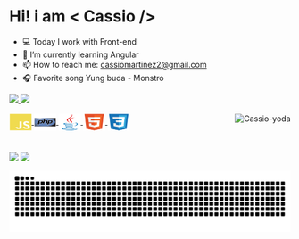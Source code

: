 # Hi! i am < Cassio />
- 💻 Today I work with Front-end
- 🌱 I’m currently learning Angular 
- 📫 How to reach me: cassiomartinez2@gmail.com
- 🎧 Favorite song Yung buda - Monstro


<div>
  <a href="https://github.com/CMIzidoro">
  <img height="180em" src="https://github-readme-stats.vercel.app/api?username=CMIzidoro&show_icons=true&theme=highcontrast&include_all_commits=true&count_private=true"/>
  <img height="180em" src="https://github-readme-stats.vercel.app/api/top-langs/?username=CMIzidoro&layout=compact&langs_count=7&theme=highcontrast"/>
</div>

<div style="display: inline_block"><br>
  <img align="center" alt="Cassio-Js" height="30" width="40" src="https://raw.githubusercontent.com/devicons/devicon/master/icons/javascript/javascript-plain.svg">
  <img align="center" alt="Cassio-PHP" height="30" width="40" src="https://github.com/devicons/devicon/blob/master/icons/php/php-original.svg">
  <img align="center" alt="Cassio-PHP" height="30" width="40" src="https://github.com/devicons/devicon/blob/master/icons/java/java-original.svg">
  <img align="center" alt="Cassio-HTML" height="30" width="40" src="https://raw.githubusercontent.com/devicons/devicon/master/icons/html5/html5-original.svg">
  <img align="center" alt="Cassio-CSS" height="30" width="40" src="https://raw.githubusercontent.com/devicons/devicon/master/icons/css3/css3-original.svg">
  
  <img align="right" alt="Cassio-yoda"  src="https://i.imgur.com/SU8J5Ta.gif">

  #
  </div>
 
  <div> 

  <a href="https://instagram.com/cassio.mart" target="_blank"><img src="https://img.shields.io/badge/-Instagram-%23E4405F?style=for-the-badge&logo=instagram&logoColor=white" target="_blank"></a>
  <a href="https://www.linkedin.com/in/cassio-martinez/" target="_blank"><img src="https://img.shields.io/badge/-LinkedIn-%230077B5?style=for-the-badge&logo=linkedin&logoColor=white" target="_blank"></a> 

   ![Snake animation](https://github.com/CMIzidoro/CMIzidoro/blob/output/github-contribution-grid-snake.svg)
 

</div>
